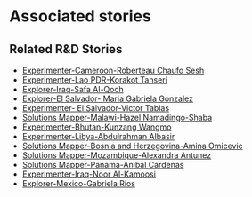 # Associated stories

<!-- !!DO NOT REMOVE!! start autogenerated hyperlinks -->
## Related R&D Stories
- [Experimenter-Cameroon-Roberteau Chaufo Sesh](/RnD-Archive/stories/?doc=Experimenters_CMR)
- [Experimenter-Lao PDR-Korakot Tanseri](/RnD-Archive/stories/?doc=Experimenters_LAO)
- [Explorer\-Iraq\-Safa Al\-Qoch](/RnD-Archive/stories/?doc=Explorers_IRQ)
- [Explorer\-El Salvador\- Maria Gabriela Gonzalez](/RnD-Archive/stories/?doc=Explorers_SLV)
- [Experimenter- El Salvador-Victor Tablas](/RnD-Archive/stories/?doc=Experimenters_SLV)
- [Solutions Mapper-Malawi-Hazel Namadingo-Shaba](/RnD-Archive/stories/?doc=SolutionMappers_MWI)
- [Experimenter-Bhutan-Kunzang Wangmo](/RnD-Archive/stories/?doc=Experimenters_BTN)
- [Experimenter-Libya-Abdulrahman Albasir](/RnD-Archive/stories/?doc=Experimenters_LBY)
- [Solutions Mapper-Bosnia and Herzegovina-Amina Omicevic](/RnD-Archive/stories/?doc=SolutionMappers_BIH)
- [Solutions Mapper-Mozambique-Alexandra Antunez](/RnD-Archive/stories/?doc=SolutionMappers_MOZ)
- [Solutions Mapper-Panama-Anibal Cardenas](/RnD-Archive/stories/?doc=SolutionMappers_PAN)
- [Experimenter-Iraq-Noor Al-Kamoosi](/RnD-Archive/stories/?doc=Experimenters_IRQ)
- [Explorer\-Mexico\-Gabriela Rios](/RnD-Archive/stories/?doc=Explorers_MEX)
<!-- !!DO NOT REMOVE!! end autogenerated hyperlinks -->